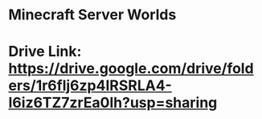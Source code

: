 # Minecraft Server Worlds

# Drive Link: https://drive.google.com/drive/folders/1r6flj6zp4IRSRLA4-I6iz6TZ7zrEa0lh?usp=sharing
